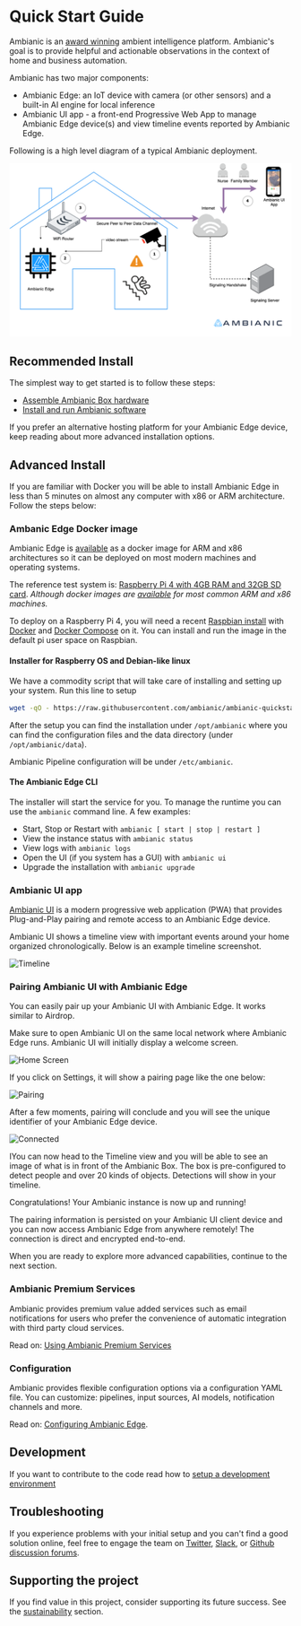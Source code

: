 
# Quick Start Guide

Ambianic is an [award winning](https://blog.ambianic.ai/2020/11/05/awards.html) ambient intelligence platform. Ambianic's goal is to provide helpful and actionable observations in the context of home and business automation.

Ambianic has two major components: 
- Ambianic Edge: an IoT device with camera (or other sensors) and a built-in AI engine for local inference
- Ambianic UI app - a front-end Progressive Web App to manage Ambianic Edge device(s) and view timeline events reported by Ambianic Edge.

Following is a high level diagram of a typical Ambianic deployment.

![Ambianic High Level Diagram](../assets/images/Ambianic-High-Level-Diagram.png)

## Recommended Install

The simplest way to get started is to follow these steps:

- [Assemble Ambianic Box hardware](ambianicbox.md)
- [Install and run Ambianic software](installsoftware.md)

If you prefer an alternative hosting platform for your Ambianic Edge device, keep reading about more advanced installation options.

## Advanced Install

If you are familiar with Docker you will be able to install Ambianic Edge in less than 5 minutes on almost any computer with x86 or ARM architecture. Follow the steps below:

### Ambanic Edge Docker image

Ambianic Edge is
[available](https://hub.docker.com/r/ambianic/ambianic-edge) as a docker image for ARM and x86 architectures so it can be deployed
on most modern machines and operating systems.

The reference test system is:
[Raspberry Pi 4 with 4GB RAM and 32GB SD card](https://www.raspberrypi.org/products/raspberry-pi-4-model-b/). 
_Although docker images are [available](https://hub.docker.com/r/ambianic/ambianic-edge/tags) for most common ARM and x86 machines._

To deploy on a Raspberry Pi 4, you will need a recent
[Raspbian install](https://www.raspberrypi.org/documentation/setup/) with
[Docker](https://www.freecodecamp.org/news/the-easy-way-to-set-up-docker-on-a-raspberry-pi-7d24ced073ef/)
and [Docker Compose](https://docs.docker.com/compose/) on it. 
You can install and run the image in the default pi user space on Raspbian.

#### Installer for Raspberry OS and Debian-like linux

We have a commodity script that will take care of installing and setting up your system. Run this line to setup 

```sh
wget -qO - https://raw.githubusercontent.com/ambianic/ambianic-quickstart/master/installer.sh | sh
```

After the setup you can find the installation under `/opt/ambianic` where you can find the configuration files and the data directory (under `/opt/ambianic/data`).

Ambianic Pipeline configuration will be under `/etc/ambianic`.

#### The Ambianic Edge CLI

The installer will start the service for you. To manage the runtime you can use the `ambianic` command line. A few examples:

- Start, Stop or Restart with `ambianic [ start | stop | restart ]`
- View the instance status with `ambianic status`
- View logs with `ambianic logs`
- Open the UI (if you system has a GUI) with `ambianic ui`
- Upgrade the installation with `ambianic upgrade`

### Ambianic UI app

[Ambianic UI](https://ui.ambianic.ai/) is a
modern progressive web application (PWA) that provides Plug-and-Play pairing and remote access
to an Ambianic Edge device.

Ambianic UI shows a timeline view with
important events around your home organized chronologically. Below is an example
timeline screenshot.

![Timeline](../assets/images/timeline-screen.png)

### Pairing Ambianic UI with Ambianic Edge

You can easily pair up your Ambianic UI with Ambianic Edge. It works similar to Airdrop.

Make sure to open Ambianic UI on the same local network where Ambianic Edge runs. Ambianic UI will initially display a welcome screen.

![Home Screen](../assets/images/home-screen.png)

If you click on Settings, it will show  a pairing page like the one below:

![Pairing](../assets/images/pairing-screen.png)

After a few moments, pairing will conclude and you will see the unique identifier of your Ambianic Edge device.

![Connected](../assets/images/connected-screen.png)

IYou can now head to the Timeline view and you will be able to see an image of what is in front of the Ambianic Box. The box is pre-configured to detect people and over 20 kinds of objects. Detections will show in your timeline.

Congratulations! Your Ambianic instance is now up and running!

The pairing information is persisted on your Ambianic UI client device and you can now access Ambianic Edge from anywhere remotely! The connection is direct and encrypted end-to-end.

When you are ready to explore more advanced capabilities, continue to the next section.

### Ambianic Premium Services

Ambianic provides premium value added services such as email notifications for users who prefer the convenience of automatic integration with third party cloud services.

Read on: [Using Ambianic Premium Services](premium-services.md)

### Configuration

Ambianic provides flexible configuration options via a configuration YAML file. You can customize: pipelines, input sources, AI models, notification channels and more.

Read on: [Configuring Ambianic Edge](configure.md).


## Development

If you want to contribute to the code read how to [setup a development environment](../developers/development-environment.md)

## Troubleshooting

If you experience problems with your initial setup and you can't find a good solution online, feel free to engage the team on [Twitter](https://twitter.com/ambianicai), [Slack](https://ambianicai.slack.com/join/shared_invite/zt-eosk4tv5-~GR3Sm7ccGbv1R7IEpk7OQ#/), or [Github discussion forums](https://github.com/ambianic/ambianic-ui/discussions).

## Supporting the project

If you find value in this project, consider supporting its future success. See the [sustainability](https://docs.ambianic.ai/#sustainability) section.
 
